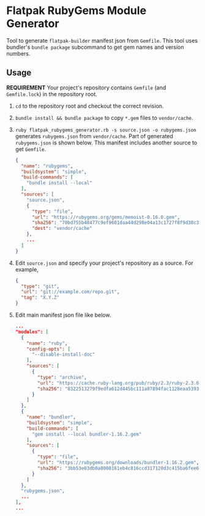 Flatpak RubyGems Module Generator
=============================
Tool to generate `flatpak-builder` manifest json from `Gemfile`. This tool uses bundler's `bundle package` subcommand to get gem names and version numbers.

Usage
-----
**REQUIREMENT** Your project's repository contains `Gemfile` (and `Gemfile.lock`) in the repository root.

1. `cd` to the repository root and checkout the correct revision.
2. `bundle install && bundle package` to copy `*.gem` files to `vendor/cache`.
3. `ruby flatpak_rubygems_generator.rb -s source.json -o rubygems.json` generates `rubygems.json` from `vendor/cache`. Part of generated `rubygems.json` is shown below. This manifest includes another source to get `Gemfile`.

   ```json
   {
     "name": "rubygems",
     "buildsystem": "simple",
     "build-commands": [
       "bundle install --local"
     ],
     "sources": [
       "source.json",
       {
         "type": "file",
         "url": "https://rubygems.org/gems/memoist-0.16.0.gem",
         "sha256": "70bd755b48477c9ef9601daa44d298e04a13c1727f8f9d38c34570043174085f",
         "dest": "vendor/cache"
       },
       ...
     ]
   }
   ```
4. Edit `source.json` and specify your project's repository as a source. For example,

   ```json
   {
     "type": "git",
     "url": "git://example.com/repo.git",
     "tag": "X.Y.Z"
   }
   ```
5. Edit main manifest json file like below.

   ```json
   ...
   "modules": [
     {
       "name": "ruby",
       "config-opts": [
         "--disable-install-doc"
       ],
       "sources": [
         {
           "type": "archive",
           "url": "https://cache.ruby-lang.org/pub/ruby/2.3/ruby-2.3.6.tar.gz",
           "sha256": "8322513279f9edfa612d445bc111a87894fac1128eaa539301cebfc0dd51571e"
         }
       ]
     },
     {
       "name": "bundler",
       "buildsystem": "simple",
       "build-commands": [
         "gem install --local bundler-1.16.2.gem"
       ],
       "sources": [
         {
           "type": "file",
           "url": "https://rubygems.org/downloads/bundler-1.16.2.gem",
           "sha256": "3bb53e03db0a8008161eb4c816ccd317120d3c415ba6fee6f90bbc7f7eec8690"
         }
       ]
     },
     "rubygems.json",
     ...
   ],
   ...
   ```
   

